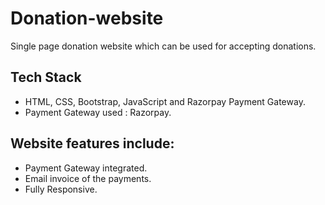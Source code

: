# Donation-website
Single page donation website which can be used for accepting donations. 

## Tech Stack
- HTML, CSS, Bootstrap, JavaScript and Razorpay Payment Gateway.
- Payment Gateway used : Razorpay.

## Website features include:
- Payment Gateway integrated.
- Email invoice of the payments.
- Fully Responsive.
